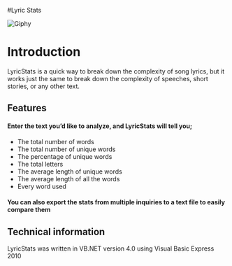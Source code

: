 #Lyric Stats

![Giphy](https://media.giphy.com/media/kyEsLO8m0UtVtBRBYA/giphy.gif)

# Introduction

LyricStats is a quick way to break down the complexity of song lyrics, but it works just the same to break down the complexity of speeches, short stories, or any other text.

## Features

#### Enter the text you’d like to analyze, and LyricStats will tell you;
* The total number of words
* The total number of unique words
* The percentage of unique words
* The total letters
* The average length of unique words
* The average length of all the words
* Every word used

#### You can also export the stats from multiple inquiries to a text file to easily compare them

## Technical information

LyricStats was written in VB.NET version 4.0
using Visual Basic Express 2010
